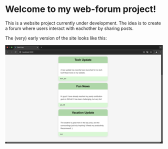 # Welcome to my web-forum project!

This is a website project currently under development. The idea is to create a forum where users interact with eachother by sharing posts.

The (very) early version of the site looks like this:

![alt text](/images/web-forum-v1.png)